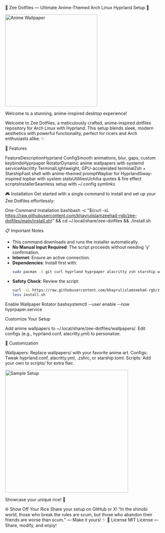 🌸 Zee Dotfiles — Ultimate Anime-Themed Arch Linux Hyprland Setup 🌸

  <img src="https://raw.githubusercontent.com/khayrulislamzeehad-rgb/zee-dotfiles/main/wallpapers/sample.jpg" alt="Anime Wallpaper" width="300">
  

  Welcome to a stunning, anime-inspired desktop experience!

Welcome to Zee Dotfiles, a meticulously crafted, anime-inspired dotfiles repository for Arch Linux with Hyprland. This setup blends sleek, modern aesthetics with powerful functionality, perfect for ricers and Arch enthusiasts alike. ✨

🚀 Features





































FeatureDescriptionHyprland ConfigSmooth animations, blur, gaps, custom keybindsHyprpaper RotatorDynamic anime wallpapers with systemd serviceAlacritty TerminalLightweight, GPU-accelerated terminalZsh + StarshipFast shell with anime-themed promptWaybar for HyprlandSway-inspired topbar with system statsUtilitiesUchiha quotes & fire effect scriptsInstallerSeamless setup with ~/.config symlinks

🎮 Installation
Get started with a single command to install and set up your Zee Dotfiles effortlessly:

One-Command Installation
bashbash -c "$(curl -sL https://raw.githubusercontent.com/khayrulislamzeehad-rgb/zee-dotfiles/main/install.sh)" && cd ~/.local/share/zee-dotfiles && ./install.sh

📋 Important Notes
- This command downloads and runs the installer automatically.
- **No Manual Input Required**: The script proceeds without needing 'y' confirmation.
- **Internet**: Ensure an active connection.
- **Dependencies**: Install first with:
  ```bash
  sudo pacman -S git curl hyprland hyprpaper alacritty zsh starship waybar
  ```
- **Safety Check**: Review the script:
  ```bash
  curl -sL https://raw.githubusercontent.com/khayrulislamzeehad-rgb/zee-dotfiles/main/install.sh > install.sh
  less install.sh
  ```


Enable Wallpaper Rotator
bashsystemctl --user enable --now hyprpaper.service

Customize Your Setup

Add anime wallpapers to ~/.local/share/zee-dotfiles/wallpapers/.
Edit configs (e.g., hyprland.conf, alacritty.yml) to personalize.




🎨 Customization

Wallpapers: Replace wallpapers/ with your favorite anime art.
Configs: Tweak hyprland.conf, alacritty.yml, .zshrc, or starship.toml.
Scripts: Add your own to scripts/ for extra flair.


  <img src="https://raw.githubusercontent.com/khayrulislamzeehad-rgb/zee-dotfiles/main/sample-screenshot.jpg" alt="Sample Setup" width="400">
  

  Showcase your unique rice! 🌟


🌐 Show Off Your Rice
Share your setup on GitHub or X!
“In the shinobi world, those who break the rules are scum, but those who abandon their friends are worse than scum.” — Make it yours! ✨
📜 License
MIT License — Share, modify, and enjoy!
